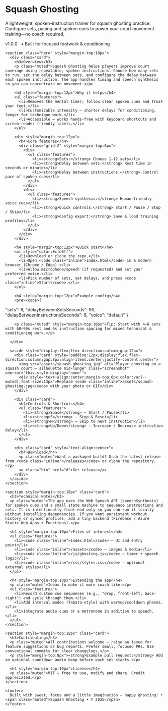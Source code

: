 
<h1>Squash Ghosting</h1>
        <p class="lead">A lightweight, spoken-instruction trainer for squash ghosting practice. Configure sets, pacing and spoken cues to power your court movement training—no coach required.</p>
        <div style="margin-top:6px"><span class="badge">v1.0.0</span> <span style="margin-left:8px" class="muted">• Built for focused footwork & conditioning</span></div>

    <section class="hero" style="margin-top:18px">
      <div class="card">
        <h3>Overview</h3>
        <p class="muted">Squash Ghosting helps players improve court coverage using repeatable, spoken instructions. Choose how many sets to run, set the delay between sets, and configure the delay between each spoken instruction. The app handles timing and speech synthesis so you can concentrate on movement.</p>

        <h4 style="margin-top:12px">Why it helps</h4>
        <ul class="features">
          <li>Removes the mental timer; follow clear spoken cues and trust your feet.</li>
          <li>Customizable intensity — shorter delays for conditioning, longer for technique work.</li>
          <li>Accessible — works hands-free with keyboard shortcuts and screen-reader friendly labels.</li>
        </ul>

        <div style="margin-top:12px">
          <h4>Core features</h4>
          <div class="grid-2" style="margin-top:8px">
            <div>
              <ul class="features">
                <li><strong>Sets:</strong> Choose 1–12 sets</li>
                <li><strong>Delay between sets:</strong> Rest time in seconds or minutes</li>
                <li><strong>Delay between instructions:</strong> Control pace of spoken cues</li>
              </ul>
            </div>
            <div>
              <ul class="features">
                <li><strong>Speech synthesis:</strong> Human-friendly voice cues</li>
                <li><strong>Quick controls:</strong> Start / Pause / Stop / Skip</li>
                <li><strong>Config export:</strong> Save & load training profiles</li>
              </ul>
            </div>
          </div>
        </div>

        <h4 style="margin-top:12px">Quick start</h4>
        <ol style="color:#cfe6ff">
          <li>Download or clone the repo.</li>
          <li>Open <code class="inline">index.html</code> in a modern browser (Chrome / Edge).</li>
          <li>Allow microphone/speech (if requested) and set your preferred voice.</li>
          <li>Pick number of sets, set delays, and press <code class="inline">Start</code>.</li>
        </ol>

        <h4 style="margin-top:12px">Example config</h4>
        <pre><code>{
  "sets": 6,
  "delayBetweenSetsSeconds": 90,
  "delayBetweenInstructionsSeconds": 6,
  "voice": "default"
}</code></pre>

        <p class="muted" style="margin-top:10px">Tip: Start with 4–6 sets with 60–90s rest and 6s instruction spacing for mixed technical & conditioning work.</p>

      </div>

      <aside style="display:flex;flex-direction:column;gap:12px">
        <div class="card" style="padding:12px;display:flex;flex-direction:column;gap:8px;align-items:center;justify-content:center">
          <img src="assets/squash-ghosting.jpg" alt="Player ghosting on a squash court — silhouette mid-lunge" class="screenshot" onerror="this.style.display='none'">
          <div style="text-align:center;margin-top:6px;color:var(--muted);font-size:13px">Replace <code class="inline">assets/squash-ghosting.jpg</code> with your photo or GIF</div>
        </div>

        <div class="card">
          <h4>Controls & Shortcuts</h4>
          <ul class="features">
            <li><strong>Space</strong> — Start / Pause</li>
            <li><strong>S</strong> — Stop & Reset</li>
            <li><strong>N</strong> — Skip to next instruction</li>
            <li><strong>Up/Down</strong> — Increase / Decrease instruction delay</li>
          </ul>
        </div>

        <div class="card" style="text-align:center">
          <h4>Download</h4>
          <p class="muted">Want a packaged build? Grab the latest release from <code class="inline">/releases</code> or clone the repository.</p>
          <a class="btn" href="#">Get release</a>
        </div>
      </aside>
    </section>

    <section style="margin-top:18px" class="card">
      <h3>Technical Notes</h3>
      <p class="muted">The app uses the Web Speech API (speechSynthesis) for spoken cues and a small state machine to sequence instructions and sets. It is intentionally front-end only so you can run it locally without installing dependencies. If you want persistent workout history or synced profiles, add a tiny backend (Firebase / Azure Static Web Apps + Functions).</p>

      <h4 style="margin-top:10px">Files of interest</h4>
      <ul class="features">
        <li><code class="inline">index.html</code> — UI and entry point</li>
        <li><code class="inline">/assets</code> — images & media</li>
        <li><code class="inline">/js/ghosting.js</code> — timer + speech logic</li>
        <li><code class="inline">/css/styles.css</code> — optional external styles</li>
      </ul>

      <h4 style="margin-top:10px">Extending the app</h4>
      <p class="muted">Ideas to make it more coach-like:</p>
      <ul class="features">
        <li>Record custom cue sequences (e.g., "drop, front-left, back-right") and cycle through them.</li>
        <li>Add interval modes (Tabata-style) with warmup/cooldown phases.</li>
        <li>Integrate audio cues or a metronome in addition to speech.</li>
      </ul>
    </section>

    <section style="margin-top:18px" class="card">
      <h3>Contributing</h3>
      <p class="muted">All contributions welcome — raise an issue for feature suggestions or bug reports. Prefer small, focused PRs. Use conventional commits for clear changelogs.</p>
      <p style="margin-top:8px"><strong>Example pull request:</strong> Add an optional countdown audio beep before each set starts.</p>

      <h4 style="margin-top:10px">License</h4>
      <p class="muted">MIT — free to use, modify and share. Credit appreciated.</p>
    </section>

    <footer>
      Built with sweat, focus and a little imagination — happy ghosting! • <span class="muted">Squash Ghosting • © 2025</span>
    </footer>

  </div>
</body>
</html>
